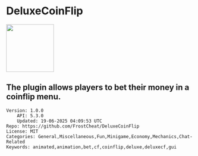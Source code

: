 # DeluxeCoinFlip
<img src="https://raw.githubusercontent.com/FrostCheatMC/DeluxeCoinFlip/96f5cf841f8250e9e141f94831b4ed31f37a01bf/icon.png" width="128" height="128" />

## The plugin allows players to bet their money in a coinflip menu.
```properties
Version: 1.0.0
    API: 5.3.0
    Updated: 19-06-2025 04:09:53 UTC
Repo: https://github.com/FrostCheat/DeluxeCoinFlip
License: MIT
Categories: General,Miscellaneous,Fun,Minigame,Economy,Mechanics,Chat-Related
Keywords: animated,animation,bet,cf,coinflip,deluxe,deluxecf,gui
```